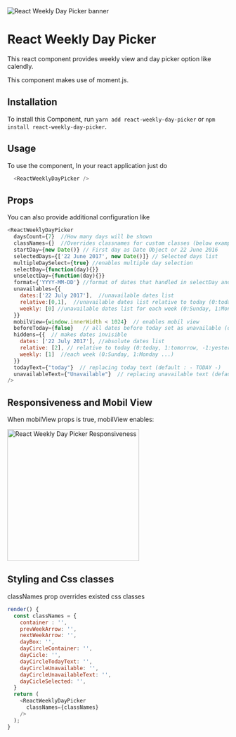 <img src="https://raw.githubusercontent.com/hurkanyakay/react-weekly-day-picker/master/imgs/main.png" alt="React Weekly Day Picker banner" align="center" />

<br />

# React Weekly Day Picker

This react component provides weekly view and day picker option like calendly.

This component makes use of moment.js.


## Installation

To install this Component, run `yarn add react-weekly-day-picker` or `npm install react-weekly-day-picker`.


## Usage

To use the component, In your react application just do

```javascript
  <ReactWeeklyDayPicker />
```

## Props

You can also provide additional configuration like

```javascript
<ReactWeeklyDayPicker
  daysCount={7}  //How many days will be shown
  classNames={}  //Overrides classnames for custom classes (below example)
  startDay={new Date()} // First day as Date Object or 22 June 2016
  selectedDays={['22 June 2017', new Date()]} // Selected days list
  multipleDaySelect={true} //enables multiple day selection
  selectDay={function(day){}}
  unselectDay={function(day){}}
  format={'YYYY-MM-DD'} //format of dates that handled in selectDay and unselectDay functions
  unavailables={{
    dates:['22 July 2017'],  //unavailable dates list
    relative:[0,1],  //unavailable dates list relative to today (0:today, 1:tomorrow, -1:yesterday)
    weekly: [0] //unavailable dates list for each week (0:Sunday, 1:Monday ...)
  }}
  mobilView={window.innerWidth < 1024}  // enables mobil view
  beforeToday={false}   // all dates before today set as unavailable (default:true)
  hiddens={{  // makes dates invisible
    dates: ['22 July 2017'], //absolute dates list
    relative: [2], // relative to today (0:today, 1:tomorrow, -1:yesterday)
    weekly: [1]  //each week (0:Sunday, 1:Monday ...)
  }}
  todayText={"today"}  // replacing today text (default : - TODAY -)
  unavailableText={"Unavailable"}  // replacing unavailable text (default: unavailable )
/>
```

## Responsiveness and Mobil View
When mobilView props is true, mobilView enables:

<img src="https://raw.githubusercontent.com/hurkanyakay/react-weekly-day-picker/master/imgs/smallScreen.png" alt="React Weekly Day Picker Responsiveness" width="300px" align="center" />


## Styling and Css classes

classNames prop overrides existed css classes

```javascript
render() {
  const classNames = {
    container : '',
    prevWeekArrow: '',
    nextWeekArrow: '',
    dayBox: '',
    dayCircleContainer: '',
    dayCicle: '',
    dayCircleTodayText: '',
    dayCircleUnavailable: '',
    dayCircleUnavailableText: '',
    dayCicleSelected: '',
  }
  return (
    <ReactWeeklyDayPicker
      classNames={classNames}
    />
  );
}
```
